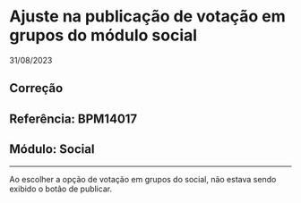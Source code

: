 # Ajuste na publicação de votação em grupos do módulo social
31/08/2023
## Correção
## Referência: BPM14017
## Módulo: Social
***

Ao escolher a opção de votação em grupos do social, não estava sendo exibido o botão de publicar.
